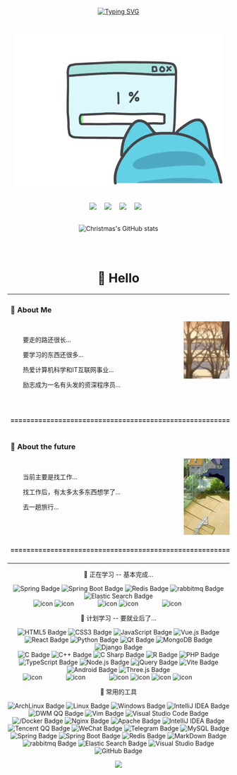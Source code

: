 <div align="center">
<br>
  <!-- dynamic typing effect 动态打字效果 -->
  <div align="center">
    <a href="http://ayaka.icu/">
      <img src="https://readme-typing-svg.demolab.com?font=Fira+Code&pause=1000&width=435&lines=print(%22Hello%2C%20World%22);我...是一个菜鸟...学习中...&center=true&size=27" alt="Typing SVG" />
    </a>
  </div>

<br><img src="imgs/pc.gif" /><br><br>
 
<!-- profile logo 个人资料徽标 -->
  <div align="center">
    <a href="http://ayaka.icu/"><img src="https://img.shields.io/badge/Website-博客-blue" /></a>&emsp;
    <a href="https://t.me/ayaka_icu"><img src="https://img.shields.io/badge/Telegram-电报-blue" /></a>&emsp;
    <a href="https://space.bilibili.com/1758416189/"><img src="https://img.shields.io/badge/Bilibili-B站-ff69b4" /></a>&emsp;
    <a href="https://twitter.com/ayaka_icu/"><img src="https://img.shields.io/badge/Twitter-推特-blue" /></a>&emsp;
  </div>
 <br>

![Christmas's GitHub stats](https://github-readme-stats.vercel.app/api?username=ayaka-icu&show_icons=true&theme=tokyonight)


<br>
<br>

#  🙋 Hello

<table>
<tr><td>

### 🤺 About Me

<img align="right" width="250" src="imgs/t1.gif" />
<br>
<p>&emsp;&emsp;要走的路还很长...</p>
<p>&emsp;&emsp;要学习的东西还很多...</p>
<p>&emsp;&emsp;热爱计算机科学和IT互联网事业...</p>
<p>&emsp;&emsp;励志成为一名有头发的资深程序员...</p> 
<br>
<p><strong>&emsp;=======================================================================</strong>
</td></tr>

<tr>
<td> 

### 🌅 About the future
 
<img align="right" width="250" src="imgs/t2.gif" />
<br>
<p>&emsp;&emsp;当前主要是找工作...</p>
<p>&emsp;&emsp;找工作后，有太多太多东西想学了...</p>
<p>&emsp;&emsp;去一趟旅行...</p>
<br><br>
<p><strong>&emsp;=======================================================================</strong>
</td></tr>

<tr><td>
</td></tr>
</table>

 
💪 正在学习 -- 基本完成...

![Spring Badge](https://img.shields.io/badge/Spring-6DB33F?logo=spring&logoColor=fff&style=flat)
![Spring Boot Badge](https://img.shields.io/badge/SpringBoot-6DB33F?logo=springboot&logoColor=fff&style=flat)
![Redis Badge](https://img.shields.io/badge/Redis-DC382D?logo=redis&logoColor=fff&style=flat)
![rabbitmq Badge](https://img.shields.io/badge/RabbitMQ-FF6600?logo=rabbitmq&logoColor=fff&style=flat)
![Elastic Search Badge](https://img.shields.io/badge/ElasticSearch-005571?logo=elasticsearch&logoColor=fff&style=flat)<br>
<img src="https://techstack-generator.vercel.app/java-icon.svg" alt="icon" width="65" style="width: 65px; height: 65px; margin-right: 0px; margin-bottom: 0px;" />
<img src="https://techstack-generator.vercel.app/mysql-icon.svg" alt="icon" width="65" style="width: 65px; height: 65px; margin-right: 50px; margin-bottom: 0px;" />
<img src="https://techstack-generator.vercel.app/restapi-icon.svg" alt="icon" width="65" style="width: 65px; height: 65px; margin-right: 0px; margin-bottom: 0px;" />
<img src="https://techstack-generator.vercel.app/docker-icon.svg" alt="icon" width="65" style="width: 65px; height: 65px; margin-right: 50px; margin-bottom: 0px;" /> 
<img src="https://techstack-generator.vercel.app/nginx-icon.svg" alt="icon" width="65" style="width: 65px; height: 65px; margin-right: 50px; margin-bottom: 0px;" /><br>

🧠 计划学习 -- 要就业后了...

![HTML5 Badge](https://img.shields.io/badge/HTML5-E34F26?logo=html5&logoColor=fff&style=flat)
![CSS3 Badge](https://img.shields.io/badge/CSS3-1572B6?logo=css3&logoColor=fff&style=flat)
![JavaScript Badge](https://img.shields.io/badge/JavaScript-F7DF1E?logo=javascript&logoColor=000&style=flat)
![Vue.js Badge](https://img.shields.io/badge/Vue.js-4FC08D?logo=vuedotjs&logoColor=fff&style=flat)
![React Badge](https://img.shields.io/badge/React-61DAFB?logo=react&logoColor=000&style=flat)
![Python Badge](https://img.shields.io/badge/Python-3776AB?logo=python&logoColor=fff&style=flat)
![Qt Badge](https://img.shields.io/badge/Qt-41CD52?logo=qt&logoColor=fff&style=flat)
![MongoDB Badge](https://img.shields.io/badge/MongoDB-47A248?logo=mongodb&logoColor=fff&style=flat)
![Django Badge](https://img.shields.io/badge/Django-092E20?logo=django&logoColor=fff&style=flat)
<br>
![C Badge](https://img.shields.io/badge/C-A8B9CC?logo=c&logoColor=fff&style=flat)
![C++ Badge](https://img.shields.io/badge/C%2B%2B-00599C?logo=cplusplus&logoColor=fff&style=flat)
![C Sharp Badge](https://img.shields.io/badge/C%20Sharp-239120?logo=csharp&logoColor=fff&style=flat)
![R Badge](https://img.shields.io/badge/R-276DC3?logo=r&logoColor=fff&style=flat)
![PHP Badge](https://img.shields.io/badge/PHP-777BB4?logo=php&logoColor=fff&style=flat)
![TypeScript Badge](https://img.shields.io/badge/TypeScript-3178C6?logo=typescript&logoColor=fff&style=flat)
![Node.js Badge](https://img.shields.io/badge/Node.js-393?logo=nodedotjs&logoColor=fff&style=flat)
![jQuery Badge](https://img.shields.io/badge/jQuery-0769AD?logo=jquery&logoColor=fff&style=flat)
![Vite Badge](https://img.shields.io/badge/Vite-646CFF?logo=vite&logoColor=fff&style=flat)
![Android Badge](https://img.shields.io/badge/Android-3DDC84?logo=android&logoColor=fff&style=flat)
![Three.js Badge](https://img.shields.io/badge/Three.js-092E20?logo=threedotjs&logoColor=fff&style=flat)
<br>
<img src="https://techstack-generator.vercel.app/kubernetes-icon.svg" alt="icon" width="65" style="width: 65px; height: 65px; margin-right: 50px; margin-bottom: 0px;" />
<img src="https://techstack-generator.vercel.app/js-icon.svg" alt="icon" width="65" style="width: 65px; height: 65px; margin-right: 50px; margin-bottom: 0px;" />
<img src="https://techstack-generator.vercel.app/webpack-icon.svg" alt="icon" width="65" style="width: 65px; height: 65px; margin-right: 0px; margin-bottom: 0px;" /> 
<img src="https://techstack-generator.vercel.app/redux-icon.svg" alt="icon" width="65" style="width: 65px; height: 65px; margin-right: 0px; margin-bottom: 0px;" />
<img src="https://techstack-generator.vercel.app/eslint-icon.svg" alt="icon" width="65" style="width: 65px; height: 65px; margin-right: 0px; margin-bottom: 0px;" />
<img src="https://techstack-generator.vercel.app/ts-icon.svg" alt="icon" width="65" style="width: 65px; height: 65px; margin-right: 50px; margin-bottom: 0px;" />

🧰 常用的工具

![ArchLinux Badge](https://img.shields.io/badge/Arch-1793D1?logo=archlinux&logoColor=fff&style=flat)
![Linux Badge](https://img.shields.io/badge/Linux-FCC624?logo=linux&logoColor=000&style=flat)
![Windows Badge](https://img.shields.io/badge/Windows-0078D6?logo=windows&logoColor=fff&style=flat)
![IntelliJ IDEA Badge](https://img.shields.io/badge/IntelliJ_IDEA-000000?logo=intellijidea&logoColor=fff&style=flat)
![DWM QQ Badge](https://img.shields.io/badge/DWM-1177AA?logo=dwm&logoColor=fff&style=flat)
![Vim Badge](https://img.shields.io/badge/Vim-019733?logo=vim&logoColor=fff&style=flat)
![Visual Studio Code Badge](https://img.shields.io/badge/Visual%20Studio%20Code-007ACC?logo=visualstudiocode&logoColor=fff&style=flat)
![/Docker Badge](https://img.shields.io/badge/Docker-2496ED?logo=docker&logoColor=fff&style=flat)
![Nginx Badge](https://img.shields.io/badge/Nginx-009639?logo=nginx&logoColor=fff&style=flat)
![Apache Badge](https://img.shields.io/badge/Apache-D22128?logo=apache&logoColor=fff&style=flat)
![IntelliJ IDEA Badge](https://img.shields.io/badge/Tomcat-F8DC75?logo=apachetomcat&logoColor=fff&style=flat)
![Tencent QQ Badge](https://img.shields.io/badge/TencentQQ-EB1923?logo=tencentqq&logoColor=fff&style=flat)
![WeChat Badge](https://img.shields.io/badge/WeChat-07C160?logo=wechat&logoColor=fff&style=flat)
![Telegram Badge](https://img.shields.io/badge/Telegram-26A5E4?logo=telegram&logoColor=fff&style=flat)
![MySQL Badge](https://img.shields.io/badge/MySQL-4479A1?logo=mysql&logoColor=fff&style=flat)
![Spring Badge](https://img.shields.io/badge/Spring-6DB33F?logo=spring&logoColor=fff&style=flat)
![Spring Boot Badge](https://img.shields.io/badge/SpringBoot-6DB33F?logo=springboot&logoColor=fff&style=flat)
![Redis Badge](https://img.shields.io/badge/Redis-DC382D?logo=redis&logoColor=fff&style=flat)
![MarkDown Badge](https://img.shields.io/badge/MarkDown-1B1F24?logo=markdown&logoColor=fff&style=flat)
![rabbitmq Badge](https://img.shields.io/badge/RabbitMQ-FF6600?logo=rabbitmq&logoColor=fff&style=flat)
![Elastic Search Badge](https://img.shields.io/badge/ElasticSearch-005571?logo=elasticsearch&logoColor=fff&style=flat)
![Visual Studio Badge](https://img.shields.io/badge/Visual%20Studio-5C2D91?logo=visualstudio&logoColor=fff&style=flat)
![GitHub Badge](https://img.shields.io/badge/GitHub-181717?logo=github&logoColor=fff&style=flat)<br>

<img src="https://skillicons.dev/icons?i=idea,nginx,docker,redis,spring,mysql,github,linux,lua,md,vim," />


